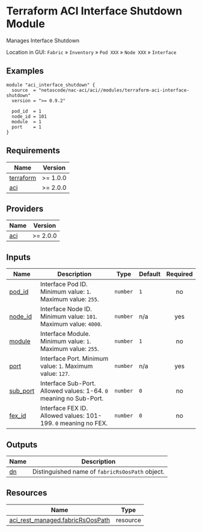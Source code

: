 <!-- BEGIN_TF_DOCS -->
# Terraform ACI Interface Shutdown Module

Manages Interface Shutdown

Location in GUI:
`Fabric` » `Inventory` » `Pod XXX` » `Node XXX` » `Interface`

## Examples

```hcl
module "aci_interface_shutdown" {
  source  = "netascode/nac-aci/aci//modules/terraform-aci-interface-shutdown"
  version = ">= 0.9.2"

  pod_id  = 1
  node_id = 101
  module  = 1
  port    = 1
}
```

## Requirements

| Name | Version |
|------|---------|
| <a name="requirement_terraform"></a> [terraform](#requirement\_terraform) | >= 1.0.0 |
| <a name="requirement_aci"></a> [aci](#requirement\_aci) | >= 2.0.0 |

## Providers

| Name | Version |
|------|---------|
| <a name="provider_aci"></a> [aci](#provider\_aci) | >= 2.0.0 |

## Inputs

| Name | Description | Type | Default | Required |
|------|-------------|------|---------|:--------:|
| <a name="input_pod_id"></a> [pod\_id](#input\_pod\_id) | Interface Pod ID. Minimum value: `1`. Maximum value: `255`. | `number` | `1` | no |
| <a name="input_node_id"></a> [node\_id](#input\_node\_id) | Interface Node ID. Minimum value: `101`. Maximum value: `4000`. | `number` | n/a | yes |
| <a name="input_module"></a> [module](#input\_module) | Interface Module. Minimum value: `1`. Maximum value: `255`. | `number` | `1` | no |
| <a name="input_port"></a> [port](#input\_port) | Interface Port. Minimum value: `1`. Maximum value: `127`. | `number` | n/a | yes |
| <a name="input_sub_port"></a> [sub\_port](#input\_sub\_port) | Interface Sub-Port. Allowed values: 1-64. `0` meaning no Sub-Port. | `number` | `0` | no |
| <a name="input_fex_id"></a> [fex\_id](#input\_fex\_id) | Interface FEX ID. Allowed values: 101-199. `0` meaning no FEX. | `number` | `0` | no |

## Outputs

| Name | Description |
|------|-------------|
| <a name="output_dn"></a> [dn](#output\_dn) | Distinguished name of `fabricRsOosPath` object. |

## Resources

| Name | Type |
|------|------|
| [aci_rest_managed.fabricRsOosPath](https://registry.terraform.io/providers/CiscoDevNet/aci/latest/docs/resources/rest_managed) | resource |
<!-- END_TF_DOCS -->